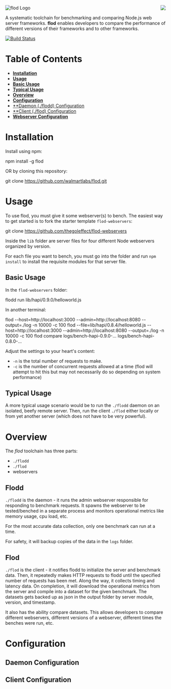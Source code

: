 <a href="/walmartlabs/blammo"><img src="https://raw.github.com/walmartlabs/blammo/master/images/from.png" align="right" /></a>
![flod Logo](https://raw.github.com/walmartlabs/flod/master/images/flod.png)

A systematic toolchain for benchmarking and comparing Node.js web server frameworks. **flod** enables developers to compare the performance of different versions of their frameworks and to other frameworks.

[![Build Status](https://secure.travis-ci.org/walmartlabs/flod.png)](http://travis-ci.org/walmartlabs/flod)

# Table of Contents

- [**Installation**](#installation)
- [**Usage**](#usage)
- [**Basic Usage**](#basic-usage)
- [**Typical Usage**](#typical-usage)
- [**Overview**](#overview)
- [**Configuration**](#configuration)
- [**Daemon (./flodd) Configuration](#daemon-configuration)
- [**Client (./flod) Configuration](#client-configuration)
- [**Webserver Configuration**](#webserver-configuration)

# Installation

Install using npm:

npm install -g flod

OR by cloning this repository:

git clone https://github.com/walmartlabs/flod.git



# Usage

To use flod, you must give it some webserver(s) to bench.  The easiest way to get started is to fork the starter template `flod-webservers`:

git clone https://github.com/thegoleffect/flod-webservers

Inside the `lib` folder are server files for four different Node webservers organized by version.

For each file you want to bench, you must go into the folder and run `npm install` to install the requisite modules for that server file.

## Basic Usage

In the `flod-webservers` folder:

flodd run lib/hapi/0.9.0/helloworld.js

In another terminal:

flod --host=http://localhost:3000 --admin=http://localhost:8080 --output=./log -n 10000 -c 100
flod --file=lib/hapi/0.8.4/helloworld.js --host=http://localhost:3000 --admin=http://localhost:8080 --output=./log -n 10000 -c 100
flod compare logs/bench-hapi-0.9.0-... logs/bench-hapi-0.8.0-...

Adjust the settings to your heart's content:

* `-n` is the total number of requests to make.
* `-c` is the number of concurrent requests allowed at a time (flod will attempt to hit this but may not necessarily do so depending on system performance)



## Typical Usage

A more typical usage scenario would be to run the `./flodd` daemon on an isolated, beefy remote server. Then, run the client `./flod` either locally or from yet another server (which does not have to be very powerful).


# Overview

The *flod* toolchain has three parts:

* `./flodd`
* `./flod`
* webservers

## Flodd

`./flodd` is the daemon - it runs the admin webserver responsible for responding to benchmark requests. It spawns the webserver to be tested/benched in a separate process and monitors operational metrics like memory usage, cpu load, etc.

For the most accurate data collection, only one benchmark can run at a time.

For safety, it will backup copies of the data in the `logs` folder.

## Flod

`./flod` is the client - it notifies flodd to initialize the server and benchmark data. Then, it repeatedly makes HTTP requests to flodd until the specified number of requests has been met. Along the way, it collects timing and latency data. On completion, it will download the operational metrics from the server and compile into a dataset for the given benchmark.  The datasets gets backed up as json in the output folder by server module, version, and timestamp.

It also has the ability compare datasets. This allows developers to compare different webservers, different versions of a webserver, different times the benches were run, etc.



# Configuration

## Daemon Configuration

## Client Configuration
